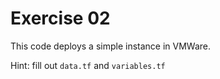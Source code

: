 # Exercise 02

This code deploys a simple instance in VMWare.

Hint: fill out `data.tf` and `variables.tf`